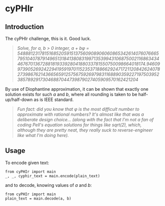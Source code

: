 # cyPHIr
## Introduction
The cyPHIr challenge, this is it. Good luck.
>*Solve, for a, b > 0 integer, a + bφ = 54888123178151685205915137560908906060865342614076076665795104078791496513184138083199713539943106875002116863434467670136728818193392804188033781550750098664018174.946099739052692422941959197011523537188662924717211208426240782739867621436656591257567592697983116889035922719750395238578929173046887044739879027405909570162421204*

By use of Diophantine approximation, it can be shown that exactly one solution exists for such *a* and *b*, where all rounding is taken to be half-up/half-down as is IEEE standard. 
>*Fun fact: did you know that φ is the most difficult number to approximate with rational numbers? It's almost like that was a deliberate design choice... (along with the fact that I'm not a fan of coding Pell's equation solutions for things like sqrt(2), which, although they are pretty neat, they really suck to reverse-engineer like what I'm doing here).*
## Usage
To encode given text:
```
from cyPHIr import main
_, _, cyphir_text = main.encode(plain_text)
```
and to decode, knowing values of *a* and *b*:
```
from cyPHIr import main
plain_text = main.decode(a, b)
```
